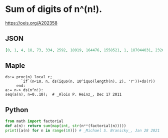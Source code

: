 # Sum of digits of n^\(n\!\)\.
https://oeis.org/A202358
## JSON
```JSON
[0, 1, 4, 18, 73, 334, 2592, 18919, 164476, 1558521, 1, 187044031, 2326111614, 31214008090]
```
## Maple
```Maple
ds:= proc(n) local r;
       `if`(n<10, n, ds(iquo(n, 10^iquo(length(n), 2), 'r'))+ds(r))
     end:
a:= n-> ds(n^n!):
seq(a(n), n=0..10);  # _Alois P. Heinz_, Dec 17 2011
```
## Python
```Python
from math import factorial
def a(n): return sum(map(int, str(n**(factorial(n)))))
print([a(n) for n in range(10)]) # _Michael S. Branicky_, Jan 28 2021
```
